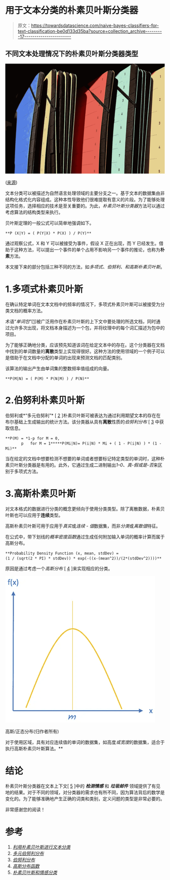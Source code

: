 # 用于文本分类的朴素贝叶斯分类器

> 原文：<https://towardsdatascience.com/naive-bayes-classifiers-for-text-classification-be0d133d35ba?source=collection_archive---------17----------------------->

## 不同文本处理情况下的朴素贝叶斯分类器类型

![](img/c5bb01620dad3c5509f3d0714b910bc5.png)

([来源](https://pixabay.com/photos/office-regulation-paper-paper-goods-1466390/))

文本分类可以被描述为自然语言处理领域的主要分支之一。基于文本的数据集由非结构化格式化内容组成。这种本性导致他们很难提取有意义的片段。为了能够处理这项任务，选择相应的技术是至关重要的。为此，*朴素贝叶斯分类器*方法可以通过考虑算法的结构类型来执行。

贝叶斯定理的一般公式可以简单地强调如下。

```
**P (X|Y) = ( P(Y|X) * P(X) ) / P(Y)**
```

通过观察公式，X 和 Y 可以被接受为事件，假设 X 正在出现，而 Y 已经发生。借助于这种方法，可以提出一个事件的单个占用不影响另一个事件的推论，也称为**朴素**方法。

本文接下来的部分包括三种不同的方法，如*多项式、伯努利、*和*高斯朴素贝叶斯*。

# 1.多项式朴素贝叶斯

在确认特定单词在文本文档中的频率的情况下，多项式朴素贝叶斯可以被接受为分类文档的概率方法。

术语“*单词包*”[[1](https://www.inf.ed.ac.uk/teaching/courses/inf2b/learnnotes/inf2b-learn-note07-2up.pdf)]被广泛用作在朴素贝叶斯的上下文中要处理的所选文档，同时通过允许多次出现，将文档本身描述为一个包，并将纹理中的每个词汇描述为包中的项目。

为了能够正确地分类，应该预先知道该词在给定文本中的存在。这个分类器在文档中找到的单词数量的**离散**类型上实现得很好。这种方法的使用领域的一个例子可以是借助于在文档中分配的单词的出现来预测文档的匹配类别。

该算法的输出产生由单词集的整数频率值组成的向量。

```
**P(M|N) = ( P(M) * P(N|M) ) / P(N)**
```

# 2.伯努利朴素贝叶斯

伯努利或*“多元伯努利”* [ [2](https://qiyanjun.github.io/2019f-UVA-CS6316-MachineLearning//Lectures/L17c-NBCtext.pdf) ]朴素贝叶斯可被表达为通过利用期望文本的存在在布尔基础上生成输出的统计方法。该分类器从具有**离散**性质的*伯努利分布* [ [3](http://hyperphysics.phy-astr.gsu.edu/hbase/Math/gaufcn.html) 中获取信息。

```
**P(M) = *1-p for M = 0, 
       p   for M = 1*****P(Mi|N)= P(i|N) * Mi + ( 1 - P(i|N) ) * (1 - Mi)**
```

当在给定的文档中想要检测不想要的单词或者想要标记特定类型的单词时，这种朴素贝叶斯分类器是有用的。此外，它通过生成二进制输出*1–0、真-假或是-否*来区别于多项式方法。

# 3.高斯朴素贝叶斯

对文本格式的数据进行分类的概念更倾向于使用分类类型。除了离散数据，朴素贝叶斯也可以应用于**连续**类型。

高斯朴素贝叶斯可用于应用于*真实*或*连续* - *值*数据集，而非*分类*或*离散值*特征。

在公式中，带下划线的*概率密度函数*通过生成任何附加输入单词的概率计算而属于高斯分布。

```
**Probability Density Function (x, mean, stdDev) = 
(1 / (sqrt(2 * PI) * stdDev)) * exp(-((x-(mean^2))/(2*(stdDev^2))))**
```

原因是通过考虑一个*高斯分布* [ [4](http://hyperphysics.phy-astr.gsu.edu/hbase/Math/gaufcn.html) ]来实现相应的分类。

![](img/259d21a4cc6bf7aec0a8ad04e91907c4.png)

高斯/正态分布(归作者所有)

对于使用区域，具有对应连续值的单词的数据集，如高度*或宽度*的数据集，适合于执行高斯朴素贝叶斯算法。**

# **结论**

朴素贝叶斯分类器在文本上下文[ [5](https://web.stanford.edu/~jurafsky/slp3/4.pdf) ]中的 ***检测情感*** 和 ***垃圾邮件*** 领域提供了有见地的结果。对于不同的领域，对分类器的需求也有所不同，因为算法背后的数学是变化的。为了能够准确地产生正确的词类和类别，定义问题的类型是非常必要的。

非常感谢您的阅读！

# 参考

1.  [*利用朴素贝叶斯进行文本分类*](https://www.inf.ed.ac.uk/teaching/courses/inf2b/learnnotes/inf2b-learn-note07-2up.pdf)
2.  [*多元伯努利分布*](https://qiyanjun.github.io/2019f-UVA-CS6316-MachineLearning//Lectures/L17c-NBCtext.pdf)
3.  [*伯努利分布*](https://mathworld.wolfram.com/BernoulliDistribution.html)
4.  [*高斯分布函数*](http://hyperphysics.phy-astr.gsu.edu/hbase/Math/gaufcn.html)
5.  [*朴素贝叶斯和情感分类*](https://web.stanford.edu/~jurafsky/slp3/4.pdf)